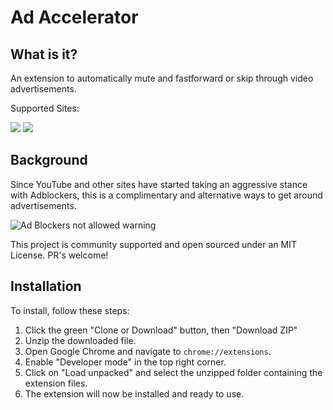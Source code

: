 # Ad Accelerator

## What is it?

An extension to automatically mute and fastforward or skip through video advertisements.


Supported Sites:


![](assets/images/youtube_logo.png)
![](assets/images/hulu_logo.png)


## Background
Since YouTube and other sites have started taking an aggressive stance with Adblockers, this is a complimentary and alternative ways to get around advertisements.

![Ad Blockers not allowed warning](assets/images/ad-blockers-not-allowed.jpg)

This project is community supported and open sourced under an MIT License. PR's welcome!

## Installation
To install, follow these steps:

1. Click the green "Clone or Download" button, then "Download ZIP"
2. Unzip the downloaded file.
3. Open Google Chrome and navigate to `chrome://extensions`.
4. Enable "Developer mode" in the top right corner.
5. Click on "Load unpacked" and select the unzipped folder containing the extension files.
6. The extension will now be installed and ready to use.
